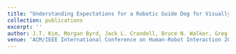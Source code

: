 ```yaml
---
title: "Understanding Expectations for a Robotic Guide Dog for Visually Impaired People"
collection: publications
excerpt: ''
author: J.T. Kim, Morgan Byrd, Jack L. Crandell, Bruce N. Walker, Greg Turk, Sehoon Ha
venue: 'ACM/IEEE International Conference on Human-Robot Interaction 2025 (25% acceptance rate)'
---
```

